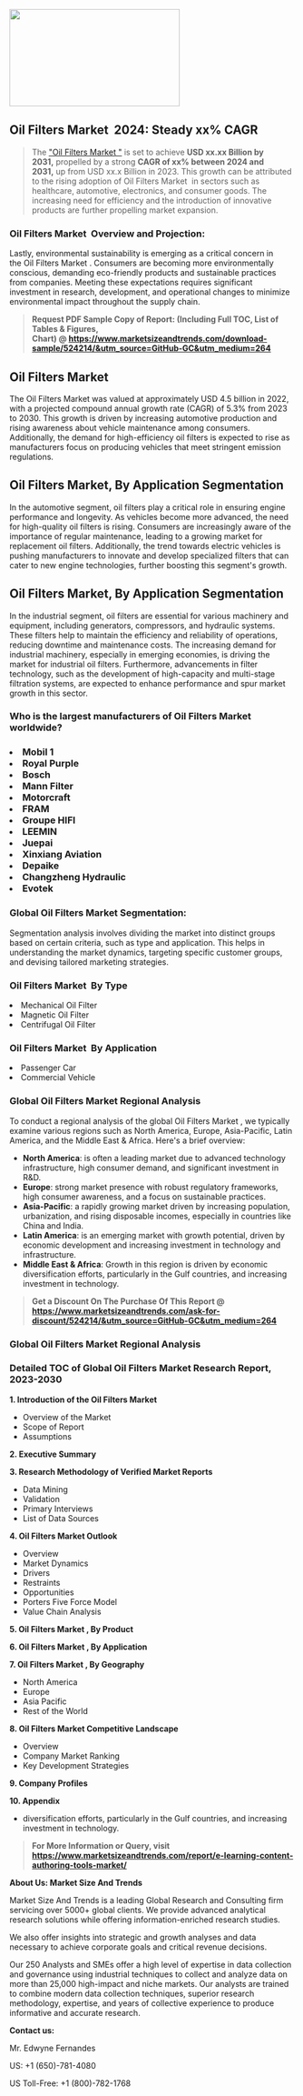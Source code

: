 <p><img class="alignnone size-medium wp-image-20088" src="https://ffe5etoiles.com/wp-content/uploads/2024/12/MST1-300x171.png" alt="" width="300" height="171" /></p><h2 id="ember46" class="ember-view reader-text-block__heading-2">Oil Filters Market &nbsp;2024: Steady&nbsp;xx% CAGR</h2><blockquote id="ember47" class="ember-view reader-text-block__blockquote">The&nbsp;<a class="app-aware-link " href="https://www.marketsizeandtrends.com/download-sample/524214/&utm_source=GitHub-GC&utm_medium=264" target="_blank" data-test-app-aware-link="">"Oil Filters Market "</a>&nbsp;is set to achieve&nbsp;<strong>USD&nbsp;xx.xx&nbsp;Billion by 2031,</strong>&nbsp;propelled by a strong&nbsp;<strong>CAGR of&nbsp;xx% between 2024 and 2031,</strong>&nbsp;up from USD xx.x Billion in 2023. This growth can be attributed to the rising adoption of&nbsp;Oil Filters Market &nbsp;in sectors such as healthcare, automotive, electronics, and consumer goods. The increasing need for efficiency and the introduction of innovative products are further propelling market expansion.</blockquote><h3 id="ember48" class="ember-view reader-text-block__heading-3">Oil Filters Market &nbsp;Overview and Projection:</h3><p id="ember49" class="ember-view reader-text-block__paragraph">Lastly, environmental sustainability is emerging as a critical concern in the&nbsp;Oil Filters Market . Consumers are becoming more environmentally conscious, demanding eco-friendly products and sustainable practices from companies. Meeting these expectations requires significant investment in research, development, and operational changes to minimize environmental impact throughout the supply chain.</p><blockquote id="ember50" class="ember-view reader-text-block__blockquote"><strong>Request PDF Sample Copy of Report: (Including Full TOC, List of Tables &amp; Figures, Chart)&nbsp;@&nbsp;<strong><a href="https://www.marketsizeandtrends.com/download-sample/524214/&utm_source=GitHub-GC&utm_medium=264" target="_blank">https://www.marketsizeandtrends.com/download-sample/524214/&utm_source=GitHub-GC&utm_medium=264</a></strong></strong></blockquote><h3 class=""> <h2>Oil Filters Market</h2><p>The Oil Filters Market was valued at approximately USD 4.5 billion in 2022, with a projected compound annual growth rate (CAGR) of 5.3% from 2023 to 2030. This growth is driven by increasing automotive production and rising awareness about vehicle maintenance among consumers. Additionally, the demand for high-efficiency oil filters is expected to rise as manufacturers focus on producing vehicles that meet stringent emission regulations.</p><h2>Oil Filters Market, By Application Segmentation</h2><p>In the automotive segment, oil filters play a critical role in ensuring engine performance and longevity. As vehicles become more advanced, the need for high-quality oil filters is rising. Consumers are increasingly aware of the importance of regular maintenance, leading to a growing market for replacement oil filters. Additionally, the trend towards electric vehicles is pushing manufacturers to innovate and develop specialized filters that can cater to new engine technologies, further boosting this segment's growth.</p><h2>Oil Filters Market, By Application Segmentation</h2><p>In the industrial segment, oil filters are essential for various machinery and equipment, including generators, compressors, and hydraulic systems. These filters help to maintain the efficiency and reliability of operations, reducing downtime and maintenance costs. The increasing demand for industrial machinery, especially in emerging economies, is driving the market for industrial oil filters. Furthermore, advancements in filter technology, such as the development of high-capacity and multi-stage filtration systems, are expected to enhance performance and spur market growth in this sector.</p></h3><h3 id="" class="">Who is the largest manufacturers of&nbsp;Oil Filters Market worldwide?</h3><h3 class=""></Li><Li>Mobil 1</Li><Li> Royal Purple</Li><Li> Bosch</Li><Li> Mann Filter</Li><Li> Motorcraft</Li><Li> FRAM</Li><Li> Groupe HIFI</Li><Li> LEEMIN</Li><Li> Juepai</Li><Li> Xinxiang Aviation</Li><Li> Depaike</Li><Li> Changzheng Hydraulic</Li><Li> Evotek</h3><h3 id="ember53" class="ember-view reader-text-block__heading-3">Global&nbsp;Oil Filters Market Segmentation:</h3><p id="ember54" class="ember-view reader-text-block__paragraph">Segmentation analysis involves dividing the market into distinct groups based on certain criteria, such as type and application. This helps in understanding the market dynamics, targeting specific customer groups, and devising tailored marketing strategies.</p><h3 id="" class="">Oil Filters Market &nbsp;By Type</h3><p></Li><Li>Mechanical Oil Filter</Li><Li> Magnetic Oil Filter</Li><Li> Centrifugal Oil Filter</p><h3 id="" class="">Oil Filters Market &nbsp;By Application</h3><p class=""></Li><Li>Passenger Car</Li><Li> Commercial Vehicle</p><h3 id="ember62" class="ember-view reader-text-block__heading-3">Global Oil Filters Market Regional Analysis</h3><p id="ember63" class="ember-view reader-text-block__paragraph">To conduct a regional analysis of the global Oil Filters Market , we typically examine various regions such as North America, Europe, Asia-Pacific, Latin America, and the Middle East &amp; Africa. Here's a brief overview:</p><ul><li><strong>North America</strong>: is often a leading market due to advanced technology infrastructure, high consumer demand, and significant investment in R&amp;D.</li><li><strong>Europe</strong>: strong market presence with robust regulatory frameworks, high consumer awareness, and a focus on sustainable practices.</li><li><strong>Asia-Pacific</strong>: a rapidly growing market driven by increasing population, urbanization, and rising disposable incomes, especially in countries like China and India.</li><li><strong>Latin America</strong>: is an emerging market with growth potential, driven by economic development and increasing investment in technology and infrastructure.</li><li><strong>Middle East &amp; Africa</strong>: Growth in this region is driven by economic diversification efforts, particularly in the Gulf countries, and increasing investment in technology.</li></ul><blockquote id="ember61" class="ember-view reader-text-block__blockquote"><strong>Get a Discount On The Purchase Of This Report @ <strong><a href="https://html-cleaner.com/" target="">https://www.marketsizeandtrends.com/ask-for-discount/524214/&utm_source=GitHub-GC&utm_medium=264</a></strong></strong></blockquote><h3 id="ember62" class="ember-view reader-text-block__heading-3">Global Oil Filters Market Regional Analysis</h3><h3 id="" class="">Detailed TOC of Global Oil Filters Market Research Report, 2023-2030</h3><p id="" class=""><strong>1. Introduction of the Oil Filters Market </strong></p><ul><li>Overview of the Market</li><li>Scope of Report</li><li>Assumptions</li></ul><p id="" class=""><strong>2. Executive Summary</strong></p><p id="" class=""><strong>3. Research Methodology of Verified Market Reports</strong></p><ul><li>Data Mining</li><li>Validation</li><li>Primary Interviews</li><li>List of Data Sources</li></ul><p id="" class=""><strong>4. Oil Filters Market Outlook</strong></p><ul><li>Overview</li><li>Market Dynamics</li><li>Drivers</li><li>Restraints</li><li>Opportunities</li><li>Porters Five Force Model</li><li>Value Chain Analysis</li></ul><p id="" class=""><strong>5. Oil Filters Market , By Product</strong></p><p id="" class=""><strong>6. Oil Filters Market , By Application</strong></p><p id="" class=""><strong>7. Oil Filters Market , By Geography</strong></p><ul><li>North America</li><li>Europe</li><li>Asia Pacific</li><li>Rest of the World</li></ul><p id="" class=""><strong>8. Oil Filters Market Competitive Landscape</strong></p><ul><li>Overview</li><li>Company Market Ranking</li><li>Key Development Strategies</li></ul><p id="" class=""><strong>9. Company Profiles</strong></p><p id="" class=""><strong>10. Appendix</strong></p><ul><li>diversification efforts, particularly in the Gulf countries, and increasing investment in technology.</li></ul><blockquote id="ember65" class="ember-view reader-text-block__blockquote"><strong>For More Information or Query, visit <strong><strong><a href="https://html-cleaner.com/" target="">https://www.marketsizeandtrends.com/report/e-learning-content-authoring-tools-market/</a></strong></strong></strong></blockquote><p id="" class=""><strong>About Us: Market Size And Trends</strong></p><p id="" class="">Market Size And Trends is a leading Global Research and Consulting firm servicing over 5000+ global clients. We provide advanced analytical research solutions while offering information-enriched research studies.</p><p id="" class="">We also offer insights into strategic and growth analyses and data necessary to achieve corporate goals and critical revenue decisions.</p><p id="" class="">Our 250 Analysts and SMEs offer a high level of expertise in data collection and governance using industrial techniques to collect and analyze data on more than 25,000 high-impact and niche markets. Our analysts are trained to combine modern data collection techniques, superior research methodology, expertise, and years of collective experience to produce informative and accurate research.</p><p id="" class=""><strong>Contact us:</strong></p><p id="" class="">Mr. Edwyne Fernandes</p><p id="" class="">US: +1 (650)-781-4080</p><p id="" class="">US Toll-Free: +1 (800)-782-1768</p>
